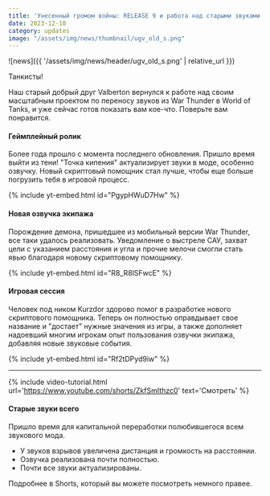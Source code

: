 ```yaml
---
title: 'Унесенный громом войны: RELEASE 9 и работа над старыми звуками всего'
date: 2023-12-10
category: updates
image: "/assets/img/news/thumbnail/ugv_old_s.png"
---
```


<p style="display: none">Самый масштабный мод от OmniLab получает грандиозное обновление. Также немного покажем что там со старыми звуками.</p>

![news]({{ '/assets/img/news/header/ugv_old_s.png' | relative_url }})

Танкисты!

Наш старый добрый друг Valberton вернулся к работе над своим масштабным проектом по переносу звуков из War Thunder в World of Tanks, и уже сейчас готов показать вам кое-что. Поверьте вам понравится.

#### Геймплейный ролик

Более года прошло с момента последнего обновления. Пришло время выйти из тени! "Точка кипения" актуализирует звуки в моде, особенно озвучку. Новый скриптовый помощник стал лучше, чтобы еще больше погрузить тебя в игровой процесс.

{% include yt-embed.html id="PgypHWuD7Hw" %}

#### Новая озвучка экипажа

Порождение демона, пришедшее из мобильный версии War Thunder, все таки удалось реализовать. Уведомление о выстреле САУ, захват цели с указанием расстояния и угла и прочие мелочи смогли стать явью благодаря новому скриптовому помощнику.

{% include yt-embed.html id="R8_R8lSFwcE" %}

#### Игровая сессия

Человек под ником Kurzdor здорово помог в разработке нового скриптового помощника. Теперь он полностью оправдывает свое название и "достает" нужные значения из игры, а также дополняет надоевший многим игрокам опыт пользования озвучки экипажа, добавляя новые звуковые события.

{% include yt-embed.html id="Rf2tDPyd9iw" %}

---

{% include video-tutorial.html url='https://www.youtube.com/shorts/ZkfSmIthzc0' text='Смотреть' %}

#### Старые звуки всего

Пришло время для капитальной переработки полюбившегося всем звукового мода.

- У звуков взрывов увеличена дистанция и громкость на расстоянии.
- Озвучка реализована почти полностью.
- Почти все звуки актуализированы.

Подробнее в Shorts, который вы можете посмотреть немного правее.
